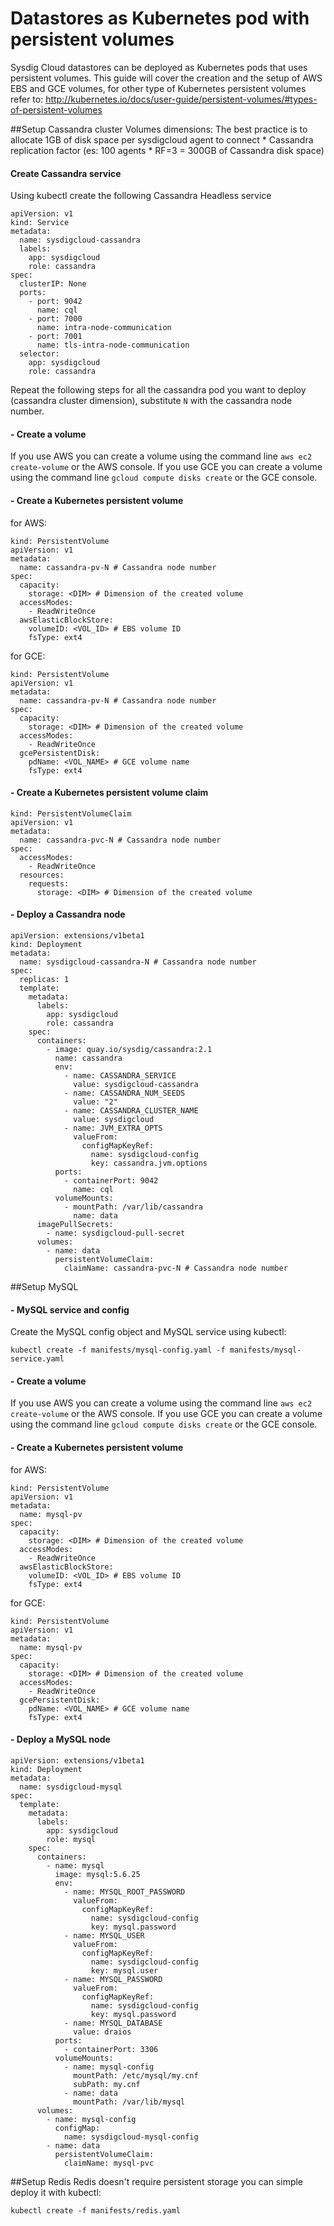 # Datastores as Kubernetes pod with persistent volumes
Sysdig Cloud datastores can be deployed as Kubernetes pods that uses persistent volumes.
This guide will cover the creation and the setup of AWS EBS and GCE volumes, for other type of Kubernetes persistent volumes refer to: http://kubernetes.io/docs/user-guide/persistent-volumes/#types-of-persistent-volumes

##Setup Cassandra cluster
Volumes dimensions: The best practice is to allocate 1GB of disk space per sysdigcloud agent to connect * Cassandra replication factor (es: 100 agents * RF=3 = 300GB of Cassandra disk space)

#### Create Cassandra service
Using kubectl create the following Cassandra Headless service

```
apiVersion: v1
kind: Service
metadata:
  name: sysdigcloud-cassandra
  labels:
    app: sysdigcloud
    role: cassandra
spec:
  clusterIP: None
  ports:
    - port: 9042
      name: cql
    - port: 7000
      name: intra-node-communication
    - port: 7001
      name: tls-intra-node-communication
  selector:
    app: sysdigcloud
    role: cassandra
```

Repeat the following steps for all the cassandra pod you want to deploy (cassandra cluster dimension), substitute `N` with the cassandra node number.

#### - Create a volume

If you use AWS you can create a volume using the command line `aws ec2 create-volume` or the AWS console.
If you use GCE you can create a volume using the command line `gcloud compute disks create` or the GCE console.

#### - Create a Kubernetes persistent volume
for AWS:
```
kind: PersistentVolume
apiVersion: v1
metadata:
  name: cassandra-pv-N # Cassandra node number
spec:
  capacity:
    storage: <DIM> # Dimension of the created volume
  accessModes:
    - ReadWriteOnce
  awsElasticBlockStore:
    volumeID: <VOL_ID> # EBS volume ID
    fsType: ext4
```
for GCE:
```
kind: PersistentVolume
apiVersion: v1
metadata:
  name: cassandra-pv-N # Cassandra node number
spec:
  capacity:
    storage: <DIM> # Dimension of the created volume
  accessModes:
    - ReadWriteOnce
  gcePersistentDisk:
    pdName: <VOL_NAME> # GCE volume name
    fsType: ext4
```

#### - Create a Kubernetes persistent volume claim
```
kind: PersistentVolumeClaim
apiVersion: v1
metadata:
  name: cassandra-pvc-N # Cassandra node number
spec:
  accessModes:
    - ReadWriteOnce
  resources:
    requests:
      storage: <DIM> # Dimension of the created volume
```
#### - Deploy a Cassandra node
```
apiVersion: extensions/v1beta1
kind: Deployment
metadata:
  name: sysdigcloud-cassandra-N # Cassandra node number
spec:
  replicas: 1
  template:
    metadata:
      labels:
        app: sysdigcloud
        role: cassandra
    spec:
      containers:
        - image: quay.io/sysdig/cassandra:2.1
          name: cassandra
          env:
            - name: CASSANDRA_SERVICE
              value: sysdigcloud-cassandra
            - name: CASSANDRA_NUM_SEEDS
              value: "2"
            - name: CASSANDRA_CLUSTER_NAME
              value: sysdigcloud
            - name: JVM_EXTRA_OPTS
              valueFrom:
                configMapKeyRef:
                  name: sysdigcloud-config
                  key: cassandra.jvm.options
          ports:
            - containerPort: 9042
              name: cql
          volumeMounts:
            - mountPath: /var/lib/cassandra
              name: data
      imagePullSecrets:
        - name: sysdigcloud-pull-secret
      volumes:
        - name: data
          persistentVolumeClaim:
            claimName: cassandra-pvc-N # Cassandra node number
```

##Setup MySQL
#### - MySQL service and config  
Create the MySQL config object and MySQL service using kubectl:
```
kubectl create -f manifests/mysql-config.yaml -f manifests/mysql-service.yaml
```

#### - Create a volume

If you use AWS you can create a volume using the command line `aws ec2 create-volume` or the AWS console.
If you use GCE you can create a volume using the command line `gcloud compute disks create` or the GCE console.

#### - Create a Kubernetes persistent volume
for AWS:
```
kind: PersistentVolume
apiVersion: v1
metadata:
  name: mysql-pv
spec:
  capacity:
    storage: <DIM> # Dimension of the created volume
  accessModes:
    - ReadWriteOnce
  awsElasticBlockStore:
    volumeID: <VOL_ID> # EBS volume ID
    fsType: ext4
```
for GCE:
```
kind: PersistentVolume
apiVersion: v1
metadata:
  name: mysql-pv
spec:
  capacity:
    storage: <DIM> # Dimension of the created volume
  accessModes:
    - ReadWriteOnce
  gcePersistentDisk:
    pdName: <VOL_NAME> # GCE volume name
    fsType: ext4
```
#### - Deploy a MySQL node
```
apiVersion: extensions/v1beta1
kind: Deployment
metadata:
  name: sysdigcloud-mysql
spec:
  template:
    metadata:
      labels:
        app: sysdigcloud
        role: mysql
    spec:
      containers:
        - name: mysql
          image: mysql:5.6.25
          env:
            - name: MYSQL_ROOT_PASSWORD
              valueFrom:
                configMapKeyRef:
                  name: sysdigcloud-config
                  key: mysql.password
            - name: MYSQL_USER
              valueFrom:
                configMapKeyRef:
                  name: sysdigcloud-config
                  key: mysql.user
            - name: MYSQL_PASSWORD
              valueFrom:
                configMapKeyRef:
                  name: sysdigcloud-config
                  key: mysql.password
            - name: MYSQL_DATABASE
              value: draios
          ports:
            - containerPort: 3306
          volumeMounts:
            - name: mysql-config
              mountPath: /etc/mysql/my.cnf
              subPath: my.cnf
            - name: data
              mountPath: /var/lib/mysql
      volumes:
        - name: mysql-config
          configMap:
            name: sysdigcloud-mysql-config
        - name: data
          persistentVolumeClaim:
            claimName: mysql-pvc
```

##Setup Redis
Redis doesn't require persistent storage you can simple deploy it with kubectl:
```
kubectl create -f manifests/redis.yaml
```